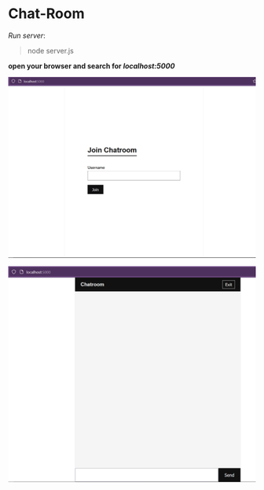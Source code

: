 # Chat-Room

*Run server*:

>node server.js

**open your browser and search for *localhost:5000***

![Screenshot](pic1.PNG)

![Screenshot](pic2.PNG)
